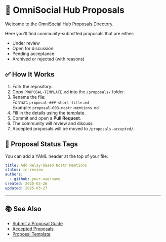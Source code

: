 # 📄 OmniSocial Hub Proposals

Welcome to the OmniSocial Hub Proposals Directory.

Here you'll find community-submitted proposals that are either:
- Under review
- Open for discussion
- Pending acceptance
- Archived or rejected (with reasons)

## ✅ How It Works

1. Fork the repository.
2. Copy `PROPOSAL-TEMPLATE.md` into the `/proposals/` folder.
3. Rename the file:  
   Format: `proposal-###-short-title.md`  
   Example: `proposal-003-nostr-mentions.md`
4. Fill in the details using the template.
5. Commit and open a **Pull Request**.
6. The community will review and discuss.
7. Accepted proposals will be moved to `/proposals-accepted/`.

## 🧭 Proposal Status Tags

You can add a YAML header at the top of your file:

```yaml
title: Add Relay-based Nostr Mentions
status: in-review
authors:
  - github: your-username
created: 2025-03-26
updated: 2025-03-27
```

---

## 📚 See Also

- [Submit a Proposal Guide](../docs/SUBMIT-A-PROPOSAL.md)
- [Accepted Proposals](../proposals-accepted/)
- [Proposal Template](../docs/PROPOSAL-TEMPLATE.md)
